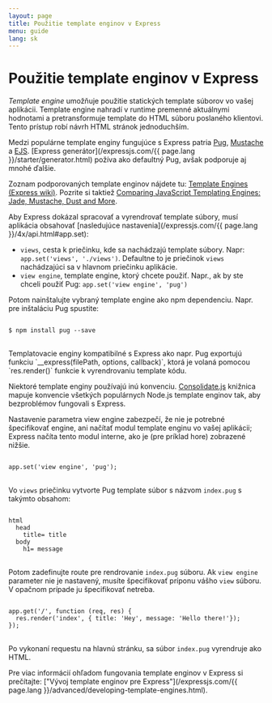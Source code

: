 ```yaml
---
layout: page
title: Použitie template enginov v Express
menu: guide
lang: sk
---
```

<!---
 Copyright (c) 2016 StrongLoop, IBM, and Express Contributors
 License: MIT
-->

# Použitie template enginov v Express

_Template engine_ umožňuje použitie statických template súborov vo vašej aplikácii. Template engine nahradí v runtime premenné aktuálnymi hodnotami a pretransformuje template do HTML súboru poslaného klientovi.
Tento prístup robí návrh HTML stránok jednoduchším.

Medzi populárne template enginy fungujúce s Express patria [Pug](https://pugjs.org/api/getting-started.html), [Mustache](https://www.npmjs.com/package/mustache) a [EJS](https://www.npmjs.com/package/ejs).
[Express generátor](/expressjs.com/{{ page.lang }}/starter/generator.html) požíva ako defaultný Pug, avšak podporuje aj mnohé ďalšie.

Zoznam podporovaných template enginov nájdete tu: [Template Engines (Express wiki)](https://github.com/expressjs/express/wiki#template-engines).
Pozrite si taktiež [Comparing JavaScript Templating Engines: Jade, Mustache, Dust and More](https://strongloop.com/strongblog/compare-javascript-templates-jade-mustache-dust/).

Aby Express dokázal spracovať a vyrendrovať template súbory, musí aplikácia obsahovať [nasledujúce nastavenia](/expressjs.com/{{ page.lang }}/4x/api.html#app.set):

* `views`, cesta k priečinku, kde sa nachádzajú template súbory. Napr: `app.set('views', './views')`. Defaultne to je priečinok `views` nachádzajúci sa v hlavnom priečinku aplikácie.
* `view engine`, template engine, ktorý chcete použiť. Napr., ak by ste chceli použiť Pug: `app.set('view engine', 'pug')`

Potom nainštalujte vybraný template engine ako npm dependenciu. Napr. pre inštaláciu Pug spustite:

<pre>
<code class="language-sh" translate="no">
$ npm install pug --save
</code>
</pre>

<div class="doc-box doc-notice" markdown="1">
Templatovacie enginy kompatibilné s Express ako napr. Pug exportujú funkciu `__express(filePath, options, callback)`, ktorá je volaná pomocou `res.render()` funkcie k vyrendrovaniu template kódu.

Niektoré template enginy používajú inú konvenciu. [Consolidate.js](https://www.npmjs.org/package/consolidate) knižnica mapuje konvencie všetkých populárnych Node.js template enginov tak, aby bezproblémov fungovali s Express.
</div>

Nastavenie parametra view engine zabezpečí, že nie je potrebné špecifikovať engine, ani načítať modul template enginu vo vašej aplikácii; Express načíta tento modul interne, ako je (pre príklad hore) zobrazené nižšie.

<pre>
<code class="language-javascript" translate="no">
app.set('view engine', 'pug');
</code>
</pre>

Vo `views` priečinku vytvorte Pug template súbor s názvom `index.pug` s takýmto obsahom:

<pre>
<code class="language-javascript" translate="no">
html
  head
    title= title
  body
    h1= message
</code>
</pre>

Potom zadefinujte route pre rendrovanie `index.pug` súboru. Ak `view engine` parameter nie je nastavený, musíte špecifikovať príponu vášho `view` súboru. V opačnom prípade ju špecifikovať netreba.

<pre>
<code class="language-javascript" translate="no">
app.get('/', function (req, res) {
  res.render('index', { title: 'Hey', message: 'Hello there!'});
});
</code>
</pre>

Po vykonaní requestu na hlavnú stránku, sa súbor `index.pug` vyrendruje ako HTML.

Pre viac informácií ohľadom fungovania template enginov v Express si prečítajte: ["Vývoj template enginov pre Express"](/expressjs.com/{{ page.lang }}/advanced/developing-template-engines.html).
